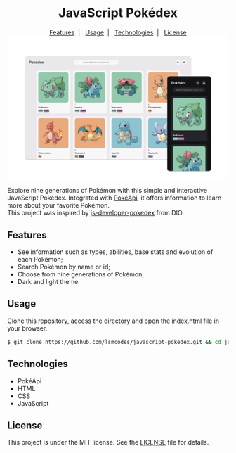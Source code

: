 <h1 align="center">JavaScript Pokédex</h1>

<p align="center">
    <a href="#features">Features</a>&nbsp;&nbsp;|&nbsp;&nbsp;
    <a href="#usage">Usage</a>&nbsp;&nbsp;|&nbsp;&nbsp;
    <a href="#technologies">Technologies</a>&nbsp;&nbsp;|&nbsp;&nbsp;
    <a href="#license">License</a>
    <img src="assets/images/pokedex-preview.png">
</p>

<p>
    Explore nine generations of Pokémon with this simple and interactive JavaScript Pokédex. Integrated with <a href="https://pokeapi.co/">PokéApi</a>, it offers information to learn more about your favorite Pokémon.<br/>
    This project was inspired by <a href="https://github.com/digitalinnovationone/js-developer-pokedex">js-developer-pokedex</a> from DIO.
</p>

## Features
<ul>
    <li>See information such as types, abilities, base stats and evolution of each Pokémon;</li>
    <li>Search Pokémon by name or id;</li>
    <li>Choose from nine generations of Pokémon;</li>
    <li>Dark and light theme.</li>
</ul>

## Usage
Clone this repository, access the directory and open the index.html file in your browser.
```bash
$ git clone https://github.com/lsmcodes/javascript-pokedex.git && cd javascript-pokedex
```

## Technologies
<ul>
    <li>PokéApi</li>
    <li>HTML</li>
    <li>CSS</li>
    <li>JavaScript</li>
</ul>

## License
<p>
    This project is under the MIT license. See the <a href="LICENSE">LICENSE</a> file for details.
</p>
